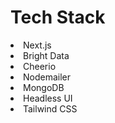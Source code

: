 # Tech Stack
<li>Next.js</li>
<li>Bright Data</li>
<li>Cheerio</li>
<li>Nodemailer</li>
<li>MongoDB</li>
<li>Headless UI</li>
<li>Tailwind CSS</li>
